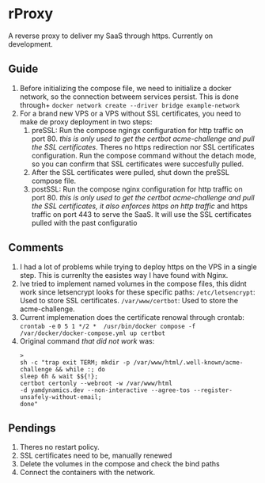 # rProxy

A reverse proxy to deliver my SaaS through https. Currently on development.

## Guide

1. Before initializing the compose file, we need to initialize a docker network,
   so the connection betweem services persist. This is
   done through+ `docker network create --driver bridge example-network`
2. For a brand new VPS or a VPS without SSL certificates, you need to make de
   proxy deployment in two steps:
   1. preSSL: Run the compose ngingx configuration for http traffic on port 80.
      _this is only used to get the certbot acme-challenge and pull the
      SSL certificates_. Theres no https redirection nor SSL certificates
      configuration. Run the compose command without the detach mode,
      so you can confirm that SSL certificates were succesfully pulled.
   2. After the SSL certificates were pulled, shut down the preSSL compose file.
   3. postSSL: Run the compose nginx configuration for http traffic on port 80.
      _this is only used to get the certbot acme-challenge and pull the
      SSL certificates, it also enforces https on http traffic_ and https traffic
      on port 443 to serve the SaaS. It will use the SSL certificates pulled with
      the past configuratio

## Comments

1. I had a lot of problems while trying to deploy https on the VPS in a single
   step. This is currenlty the easistes way I have found with Nginx.
2. Ive tried to implement named volumes in the compose files, this didnt work
   since letsencrypt looks for these specific paths:
   `/etc/letsencrypt`: Used to store SSL certificates.
   `/var/www/certbot`: Used to store the acme-challenge.
3. Current implemenation does the certificate renowal through crontab:
   `crontab -e`
   `0 5 1 */2 *  /usr/bin/docker compose -f /var/docker/docker-compose.yml up certbot`
4. Original command _that did not work_ was:
   ```
   >
   sh -c "trap exit TERM; mkdir -p /var/www/html/.well-known/acme-challenge && while :; do
   sleep 6h & wait $${!};
   certbot certonly --webroot -w /var/www/html
   -d yamdynamics.dev --non-interactive --agree-tos --register-unsafely-without-email;
   done"
   ```

## Pendings

1. Theres no restart policy.
2. SSL certificates need to be, manually renewed
3. Delete the volumes in the compose and check the bind paths
4. Connect the containers with the network.
